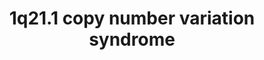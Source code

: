 ---
annotations:
- id: DOID:0080014
  parent: genetic disease
  type: Disease Ontology
  value: chromosomal disease
- id: PW:0001589
  parent: disease pathway
  type: Pathway Ontology
  value: inborn error of metabolism pathway
- id: DOID:0060411
  parent: genetic disease
  type: Disease Ontology
  value: chromosome 1q21.1 deletion syndrome
- id: DOID:1470
  parent: disease of mental health
  type: Disease Ontology
  value: major depressive disorder
- id: PW:0001476
  parent: disease pathway
  type: Pathway Ontology
  value: congenital disease pathway
- id: DOID:5419
  parent: disease of mental health
  type: Disease Ontology
  value: schizophrenia
- id: DOID:3312
  parent: disease of mental health
  type: Disease Ontology
  value: bipolar disorder
- id: DOID:0060435
  parent: genetic disease
  type: Disease Ontology
  value: chromosome 1q21.1 duplication syndrome
authors:
- Fehrhart
- Egonw
- Marvin M2
- DeSl
communities:
- RareDiseases
description: '1q21.1 copy number variation (deletion or duplication) syndromes are
  known for a highly variable phenotype especially concerning psychiatric problems.
  The genes on the red DNA strand represents the deleted, or duplicated, region. The
  downstream effects and interaction partners of the different genes are shown according
  to available knowledge. The breakpoints (chr1:146,527,987-147,394,444, GRCh37/hg19)
  are defined as given in  Kendall et al. 2017: https://doi.org/10.1016/j.biopsych.2016.08.014.'
last-edited: 2023-01-18
ndex: 414c80ab-8b71-11eb-9e72-0ac135e8bacf
organisms:
- Homo sapiens
redirect_from:
- /index.php/Pathway:WP4905
- /instance/WP4905
- /instance/WP4905_r124898
revision: r124898
schema-jsonld:
- '@context': https://schema.org/
  '@id': https://wikipathways.github.io/pathways/WP4905.html
  '@type': Dataset
  creator:
    '@type': Organization
    name: WikiPathways
  description: '1q21.1 copy number variation (deletion or duplication) syndromes are
    known for a highly variable phenotype especially concerning psychiatric problems.
    The genes on the red DNA strand represents the deleted, or duplicated, region.
    The downstream effects and interaction partners of the different genes are shown
    according to available knowledge. The breakpoints (chr1:146,527,987-147,394,444,
    GRCh37/hg19) are defined as given in  Kendall et al. 2017: https://doi.org/10.1016/j.biopsych.2016.08.014.'
  keywords:
  - 1-(9Z-octadecenoyl)-sn-glycero-3-phosphate
  - 1-(9Z-octadecenoyl)-sn-glycerol
  - ACP6
  - ADP
  - AFDN
  - AMELX
  - AMP
  - BCL9
  - CCT8P1
  - CHD1L
  - CTNNB1
  - DNA
  - F11R
  - FMO5
  - GJA1
  - GJA3
  - GJA5
  - GJA8
  - KIRREL1
  - N,N-dimethylaniline
  - N,N-dimethylaniline N-oxide
  - NBPF12
  - NBPF13P
  - OCLN
  - OR13Z1P
  - OR13Z2P
  - OR13Z3P
  - PDIA3P1
  - PFN1P8
  - PRKAA1
  - PRKAA2
  - PRKAB1
  - PRKAB2
  - PRKAG1
  - PRKAG2
  - PRKAG3
  - PYGO1
  - PYGO2
  - Phosphate
  - RN7SL261P
  - RNU1-151P
  - RPL7AP15
  - TJP1
  - TJP2
  - TJP3
  - an alcohol
  - phosphate monoesters
  license: CC0
  name: 1q21.1 copy number variation syndrome
seo: CreativeWork
title: 1q21.1 copy number variation syndrome
wpid: WP4905
---
